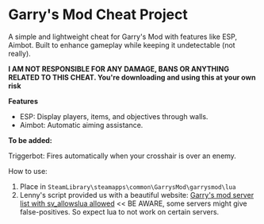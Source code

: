 # Garry's Mod Cheat Project
A simple and lightweight cheat for Garry's Mod with features like ESP, Aimbot. Built to enhance gameplay while keeping it undetectable (not really).

 **I AM NOT RESPONSIBLE FOR ANY DAMAGE, BANS OR ANYTHING RELATED TO THIS CHEAT. You're downloading and using this at your own risk**


**Features**
- ESP: Display players, items, and objectives through walls.
- Aimbot: Automatic aiming assistance.


**To be added:**

Triggerbot: Fires automatically when your crosshair is over an enemy.



How to use:

1. Place in `SteamLibrary\steamapps\common\GarrysMod\garrysmod\lua`
2. Lenny's script provided us with a beautiful website: [Garry's mod server list with sv_allowslua allowed](https://www.gametracker.com/search/garrysmod/?search_by=server_variable&search_by2=sv_allowcslua&query=&loc=_all&sort=&order=) << BE AWARE, some servers might give false-positives. So expect lua to not work on certain servers.





